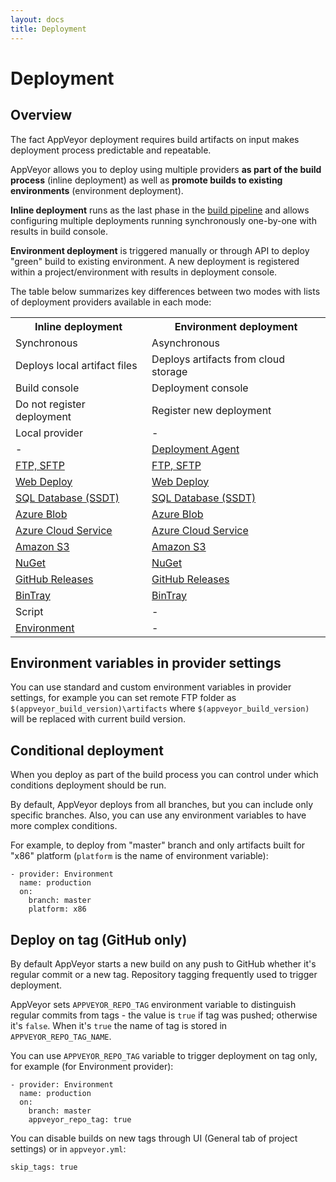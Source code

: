 ```yaml
---
layout: docs
title: Deployment
---
```


# Deployment

<!--TOC-->


## Overview

The fact AppVeyor deployment requires build artifacts on input makes deployment process predictable and repeatable.

AppVeyor allows you to deploy using multiple providers **as part of the build process** (inline deployment) as well as **promote builds to existing environments** (environment deployment).

**Inline deployment** runs as the last phase in the [build pipeline](/docs/build-configuration#build-pipeline) and allows configuring multiple deployments running synchronously one-by-one with results in build console.

**Environment deployment** is triggered manually or through API to deploy "green" build to existing environment. A new deployment is registered within a project/environment with results in deployment console.

The table below summarizes key differences between two modes with lists of deployment providers available in each mode:

<table class="centered">
<tr>
    <th>Inline deployment</th>
    <th>Environment deployment</th>
</tr>
<tr>
    <td>Synchronous</td>
    <td>Asynchronous</td>
</tr>
<tr>
    <td>Deploys local artifact files</td>
    <td>Deploys artifacts from cloud storage</td>
</tr>
<tr>
    <td>Build console</td>
    <td>Deployment console</td>
</tr>
<tr>
    <td>Do not register deployment</td>
    <td>Register new deployment</td>
</tr>
<tr>
    <td>Local provider</td>
    <td>-</td>
</tr>
<tr>
    <td>-</td>
    <td><a href="/docs/deployment/agent">Deployment Agent</a></td>
</tr>
<tr>
    <td><a href="/docs/deployment/ftp">FTP, SFTP</a></td>
    <td><a href="/docs/deployment/ftp">FTP, SFTP</a></td>
</tr>
<tr>
    <td><a href="/docs/deployment/web-deploy">Web Deploy</a></td>
    <td><a href="/docs/deployment/web-deploy">Web Deploy</a></td>
</tr>
<tr>
    <td><a href="/docs/deployment/sql-database-ssdt">SQL Database (SSDT)</a></td>
    <td><a href="/docs/deployment/sql-database-ssdt">SQL Database (SSDT)</a></td>
</tr>
<tr>
    <td><a href="/docs/deployment/azure-blob">Azure Blob</a></td>
    <td><a href="/docs/deployment/azure-blob">Azure Blob</a></td>
</tr>
<tr>
    <td><a href="/docs/deployment/azure-cloud-service">Azure Cloud Service</a></td>
    <td><a href="/docs/deployment/azure-cloud-service">Azure Cloud Service</a></td>
</tr>
<tr>
    <td><a href="/docs/deployment/amazon-s3">Amazon S3</a></td>
    <td><a href="/docs/deployment/amazon-s3">Amazon S3</a></td>
</tr>
<tr>
    <td><a href="/docs/deployment/nuget">NuGet</a></td>
    <td><a href="/docs/deployment/nuget">NuGet</a></td>
</tr>
<tr>
    <td><a href="/docs/deployment/github">GitHub Releases</a></td>
    <td><a href="/docs/deployment/github">GitHub Releases</a></td>
</tr>
<tr>
    <td><a href="/docs/deployment/bintray">BinTray</a></td>
    <td><a href="/docs/deployment/bintray">BinTray</a></td>
</tr>
<tr>
    <td>Script</td>
    <td>-</td>
</tr>
<tr>
    <td><a href="/docs/deployment/environment">Environment</a></td>
    <td>-</td>
</tr>
</table>



## Environment variables in provider settings

You can use standard and custom environment variables in provider settings, for example you can set remote FTP folder as `$(appveyor_build_version)\artifacts` where `$(appveyor_build_version)` will be replaced with current build version.



## Conditional deployment

When you deploy as part of the build process you can control under which conditions deployment should be run.

By default, AppVeyor deploys from all branches, but you can include only specific branches. Also, you can use any environment variables to have more complex conditions.

For example, to deploy from "master" branch and only artifacts built for "x86" platform (`platform` is the name of environment variable):

    - provider: Environment
      name: production
      on:
        branch: master
        platform: x86



## Deploy on tag (GitHub only)

By default AppVeyor starts a new build on any push to GitHub whether it's regular commit or a new tag. Repository tagging frequently used to trigger deployment.

AppVeyor sets `APPVEYOR_REPO_TAG` environment variable to distinguish regular commits from tags - the value is `true` if tag was pushed; otherwise it's `false`. When it's `true` the name of tag is stored in `APPVEYOR_REPO_TAG_NAME`.

You can use `APPVEYOR_REPO_TAG` variable to trigger deployment on tag only, for example (for Environment provider):

    - provider: Environment
      name: production
      on:
        branch: master
        appveyor_repo_tag: true

You can disable builds on new tags through UI (General tab of project settings) or in `appveyor.yml`:

    skip_tags: true

